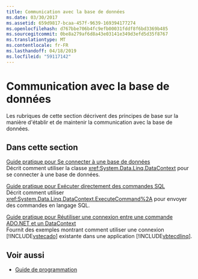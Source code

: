 ```yaml
---
title: Communication avec la base de données
ms.date: 03/30/2017
ms.assetid: 659d9817-bcaa-457f-9639-169394177274
ms.openlocfilehash: d767bbe706b4fc9efb00031fddf8f6bd3369b485
ms.sourcegitcommit: 0be8a279af6d8a43e03141e349d3efd5d35f8767
ms.translationtype: MT
ms.contentlocale: fr-FR
ms.lasthandoff: 04/18/2019
ms.locfileid: "59117142"
---
```

# <a name="communicating-with-the-database"></a>Communication avec la base de données
Les rubriques de cette section décrivent des principes de base sur la manière d'établir et de maintenir la communication avec la base de données.  
  
## <a name="in-this-section"></a>Dans cette section  
 [Guide pratique pour Se connecter à une base de données](../../../../../../docs/framework/data/adonet/sql/linq/how-to-connect-to-a-database.md)  
 Décrit comment utiliser la classe <xref:System.Data.Linq.DataContext> pour se connecter à une base de données.  
  
 [Guide pratique pour Exécuter directement des commandes SQL](../../../../../../docs/framework/data/adonet/sql/linq/how-to-directly-execute-sql-commands.md)  
 Décrit comment utiliser <xref:System.Data.Linq.DataContext.ExecuteCommand%2A> pour envoyer des commandes en langage SQL.  
  
 [Guide pratique pour Réutiliser une connexion entre une commande ADO.NET et un DataContext](../../../../../../docs/framework/data/adonet/sql/linq/how-to-reuse-a-connection-between-an-ado-net-command-and-a-datacontext.md)  
 Fournit des exemples montrant comment utiliser une connexion [!INCLUDE[vstecado](../../../../../../includes/vstecado-md.md)] existante dans une application [!INCLUDE[vbtecdlinq](../../../../../../includes/vbtecdlinq-md.md)].  
  
## <a name="see-also"></a>Voir aussi

- [Guide de programmation](../../../../../../docs/framework/data/adonet/sql/linq/programming-guide.md)
